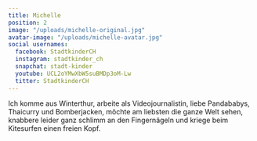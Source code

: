 ```yaml
---
title: Michelle
position: 2
image: "/uploads/michelle-original.jpg"
avatar-image: "/uploads/michelle-avatar.jpg"
social usernames:
  facebook: StadtkinderCH
  instagram: stadtkinder_ch
  snapchat: stadt-kinder
  youtube: UCL2oYMwXbW5suBMDp3oM-Lw
  titter: StadtkinderCH
---
```


Ich komme aus Winterthur, arbeite als Videojournalistin, liebe Pandababys, Thaicurry und Bomberjacken, möchte am liebsten die ganze Welt sehen, knabbere leider ganz schlimm an den Fingernägeln und kriege beim Kitesurfen einen freien Kopf.
